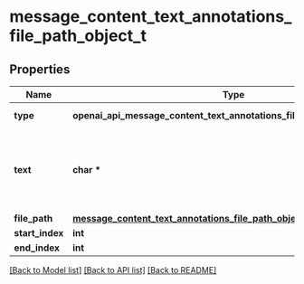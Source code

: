 # message_content_text_annotations_file_path_object_t

## Properties
Name | Type | Description | Notes
------------ | ------------- | ------------- | -------------
**type** | **openai_api_message_content_text_annotations_file_path_object_TYPE_e** | Always &#x60;file_path&#x60;. | 
**text** | **char \*** | The text in the message content that needs to be replaced. | 
**file_path** | [**message_content_text_annotations_file_path_object_file_path_t**](message_content_text_annotations_file_path_object_file_path.md) \* |  | 
**start_index** | **int** |  | 
**end_index** | **int** |  | 

[[Back to Model list]](../README.md#documentation-for-models) [[Back to API list]](../README.md#documentation-for-api-endpoints) [[Back to README]](../README.md)


